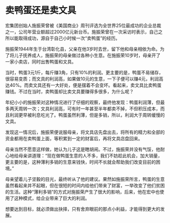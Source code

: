 # 卖鸭蛋还是卖文具

宏集团创始人施振荣曾被《美国商业》周刊评选为全世界25位最成功的企业总裁之一，公司年营业额超过2000亿元新台币。施振荣曾在一次采访时表示，自己之所以能取得成功，源自于自己小时候一次“卖鸭蛋”的经历。 

施振荣1944年生于台湾彰化县，父亲在他3岁时去世，留下他和母亲相依为命。为了将儿子抚养成人，施振荣的母亲做过各种小生意。在施振荣10岁时，母亲开了一家小卖店，同时出售鸭蛋和文具。 

当时，鸭蛋3元1斤，每斤赚3角，只有10%的利润。更主要的是，鸭蛋不易储存，很容易变质；而文具的利润高，如果做10元的生意，一下子便可以赚4元，利润高达40%。而卖文具还有一大好处，便是摆着不会变坏。看起来，卖文具比卖鸭蛋赚钱。不过在当时，卖鸭蛋却比卖文具要赚得多很多，为什么呢？ 

年纪小小的施振荣对这种情况进行了仔细的观察，最终他发现：鸭蛋利润薄，但最多两天周转一次；文具利润高，可有时一年甚至半年都卖不掉，不但积压成本，而且利润更早被利息吃光了。鸭蛋虽然利薄，但是多销，所以，利润大于周转缓慢的文具。 

发现这一情况后，施振荣便说服母亲，将文具店先盘出去，将所有的精力和全部的资金都用在卖鸭蛋上面，等积累到一定的财富后，再将文具店盘回来。 

母亲当然不愿意这样做，她认为儿子这是瞎胡闹。不过，施振荣并没有气馁，他耐心地给母亲讲道理：“现在做鸭蛋生意的人不多，我们不妨趁此机会，加大销量，更主要的是，这种薄利多销的生意来钱快，时间不长就会帮助我们改变目前的困境。” 

母亲望着儿子坚毅的目光，最终听从了他的建议。果然如施振荣所言，鸭蛋的生意虽然看起来并不起眼，但在很短的时间内给他们带来了财富，一举改变了他们贫困的生活。这种“薄利多销”的方式对施振荣产生了很大的影响，后来，他在宏中也使用了这种模式，给企业带来了巨大的利润。 

想要达到目标，就必须做出抉择，只有舍弃眼前的那点小利益，才能得到更大的发展。
